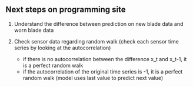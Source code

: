 ## Next steps on programming site
1. Understand the difference between prediction on new blade data and worn blade data

2. Check sensor data regarding random walk (check each sensor time series by looking at the autocorrelation)
   - if there is no autocorrelation between the difference x_t and x_t-1, it is a perfect random walk
   - if the autocorrelation of the original time series is -1, it is a perfect random walk (model uses last value to predict next value)